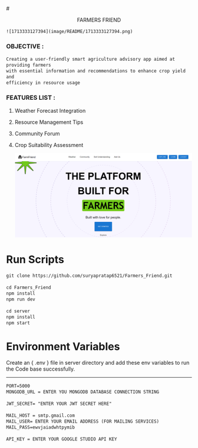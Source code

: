 #<center>FARMERS FRIEND</center>

    ![1713333127394](image/README/1713333127394.png)

### OBJECTIVE : 

    Creating a user-friendly smart agriculture advisory app aimed at providing farmers
    with essential information and recommendations to enhance crop yield and
    efficiency in resource usage


### FEATURES LIST :

1. Weather Forecast Integration
2. Resource Management Tips
3. Community Forum
4. Crop Suitability Assessment


   ![1713333986299](image/README/1713333986299.png)


# Run Scripts

```Terminal
git clone https://github.com/suryapratap6521/Farmers_Friend.git

cd Farmers_Friend
npm install
npm run dev

cd server
npm install
npm start
```



# Environment Variables

  Create an { .env } file in server directory and add these env variables to run the Code base successfully.

---



```Terminal
PORT=5000
MONGODB_URL = ENTER YOU MONGODB DATABASE CONNECTION STRING

JWT_SECRET= "ENTER YOUR JWT SECRET HERE"

MAIL_HOST = smtp.gmail.com
MAIL_USER= ENTER YOUR EMAIL ADDRESS (FOR MAILING SERVICES)
MAIL_PASS=ewvjaiadwhtpymib

API_KEY = ENTER YOUR GOOGLE STUDIO API KEY
```
